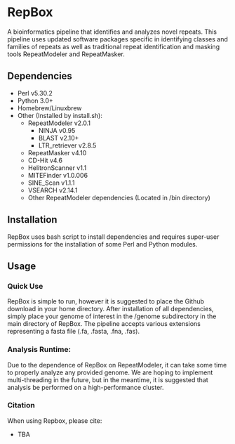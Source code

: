 # RepBox

A bioinformatics pipeline that identifies and analyzes novel repeats. This pipeline uses updated software packages specific in identifying classes and families of repeats as well as traditional repeat identification and masking tools RepeatModeler and RepeatMasker.

## Dependencies
- Perl v5.30.2
- Python 3.0+
- Homebrew/Linuxbrew
- Other (Installed by install.sh):
  - RepeatModeler v2.0.1
    - NINJA v0.95
    - BLAST v2.10+
    - LTR_retriever v2.8.5
  - RepeatMasker v4.10
  - CD-Hit v4.6
  - HelitronScanner v1.1
  - MITEFinder v1.0.006
  - SINE_Scan v1.1.1
  - VSEARCH v2.14.1
  - Other RepeatModeler dependencies (Located in /bin directory)

## Installation
RepBox uses bash script to install dependencies and requires super-user permissions for the installation of some Perl and Python modules.

## Usage
### Quick Use
RepBox is simple to run, however it is suggested to place the Github download in your home directory. After installation of all dependencies, simply place your genome of interest in the /genome subdirectory in the main directory of RepBox. The pipeline accepts various extensions representing a fasta file (.fa, .fasta, .fna, .fas).

### Analysis Runtime:
Due to the dependence of RepBox on RepeatModeler, it can take some time to properly analyze any provided genome. We are hoping to implement multi-threading in the future, but in the meantime, it is suggested that analysis be performed on a high-performance cluster.

### Citation
When using Repbox, please cite:
- TBA
